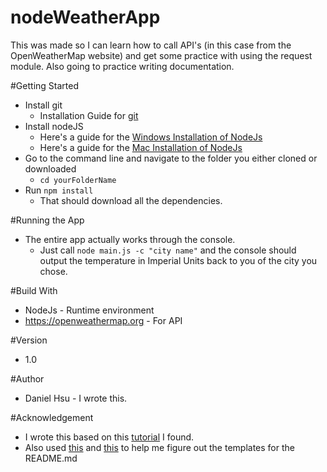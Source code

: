 # nodeWeatherApp

This was made so I can learn how to call API's (in this case from the OpenWeatherMap website) and get some practice with using the request module. Also going to practice writing documentation.

#Getting Started
- Install git
    - Installation Guide for [git](https://www.atlassian.com/git/tutorials/install-git)
- Install nodeJS
    - Here's a guide for the [Windows Installation of NodeJs](http://blog.teamtreehouse.com/install-node-js-npm-windows)
    - Here's a guide for the [Mac Installation of NodeJs](http://blog.teamtreehouse.com/install-node-js-npm-mac)
- Go to the command line and navigate to the folder you either cloned or downloaded
    - `cd yourFolderName`
- Run `npm install`
    - That should download all the dependencies.

#Running the App
- The entire app actually works through the console.
    - Just call `node main.js -c "city name"` and the console should output the temperature in Imperial Units back to you of the city you chose.

#Build With
- NodeJs - Runtime environment
- https://openweathermap.org - For API

#Version
- 1.0

#Author
- Daniel Hsu - I wrote this.

#Acknowledgement
- I wrote this based on this [tutorial](https://codeburst.io/build-a-simple-weather-app-with-node-js-in-just-16-lines-of-code-32261690901d) I found.
- Also used [this](https://gist.githubusercontent.com/PurpleBooth/109311bb0361f32d87a2/raw/824da51d0763e6855c338cc8107b2ff890e7dd43/README-Template.md) and [this](https://raw.githubusercontent.com/E-A-N/protoRunner/master/README.md?token=AZpMBBrHWOynjCTi2s6kPi5uCGmYFzGJks5aneI9wA%3D%3D) to help me figure out the templates for the README.md
